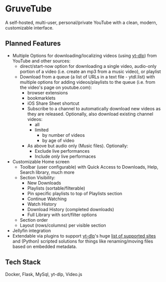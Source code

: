 # GruveTube

A self-hosted, multi-user, personal/private YouTube with a clean, modern, customizable interface.

## Planned Features
- Multiple Options for downloading/localizing videos (using [yt-dlp](https://github.com/yt-dlp)) from YouTube and other sources:
  - direct/start-now option for downloading a single video, audio-only portion of a video (i.e. create an mp3 from a music video), or playlist
  - Download from a queue (a list of URLs in a text file - ytdl.list) with multiple options for adding videos/playlists to the queue (i.e. from the video's page on youtube.com):
    - browser extensions
    - bookmarklets
    - iOS Share Sheet shortcut
    - Subscribe to a channel to automatically download new videos as they are released. Optionally, also download existing channel videos:
      - all
      - limited
        - by number of videos
        - by age of video
    - As above but audio only (Music files). Optionally:
      - Exclude live performances
      - Include _only_ live performaces
- Customizable Home screen
  - Toolbar (user configurable) with Quick Access to Downloads, Help, Search library, much more
  - Section Visibility:
    - New Downloads
    - Playlists (sortable/filterable)
    - Pin specific playlists to top of Playlists section
    - Continue Watching
    - Watch History
    - Download History (completed downloads)
    - Full Library with sort/filter options
  - Section order
  - Layout (rows/columns) per visible section
- Jellyfin integration
- Extendable via plugins to support [yt-dlp](https://github.com/yt-dlp)'s huge [list of supported sites](https://github.com/yt-dlp/yt-dlp/blob/master/supportedsites.md) and (Python) scripted solutions for things like renaming/moving files based on embedded metadata.

## Tech Stack
Docker, Flask, MySql, yt-dlp, Video.js
